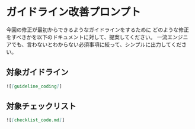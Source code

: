 # ガイドライン改善プロンプト
今回の修正が最初からできるようなガイドラインをするために
どのような修正をすべきかを以下のドキュメントに対して、提案してください。
一流エンジニアでも、言わないとわからない必須事項に絞って、シンプルに出力してください。

## 対象ガイドライン
```md
![[guideline_coding]]
```


## 対象チェックリスト
```md
![[checklist_code.md]]
```


